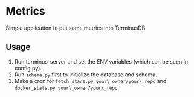 # Metrics

Simple application to put some metrics into TerminusDB

## Usage

1. Run terminus-server and set the ENV variables (which can be seen in config.py).
2. Run `schema.py` first to initialize the database and schema.
3. Make a cron for `fetch_stars.py your\_owner/your\_repo` and `docker_stats.py your\_owner/your\_repo`
